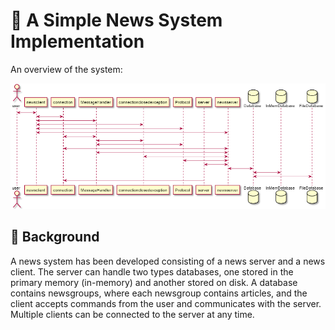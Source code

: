 # :newspaper: A Simple News System Implementation 
An overview of the system:

![overview](./src/csuml.png)

## :thought_balloon: Background  
A news system has been developed consisting of a news server and a news client. The server can handle two types databases, one stored in the primary memory (in-memory) and another stored on disk. A database contains newsgroups, where each newsgroup contains articles, and the client accepts commands from the user and communicates with the server. Multiple clients can be connected to the server at any time.


